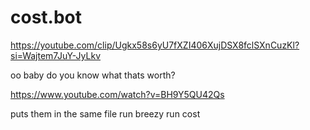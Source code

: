 # cost.bot
https://youtube.com/clip/Ugkx58s6yU7fXZI406XujDSX8fclSXnCuzKl?si=Wajtem7JuY-JyLkv


oo baby do you know what thats worth?


https://www.youtube.com/watch?v=BH9Y5QU42Qs


puts them in the same file 
run breezy 
run cost


